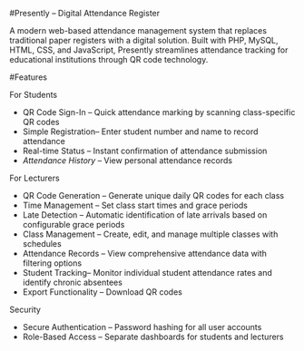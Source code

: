 #Presently – Digital Attendance Register

A modern web-based attendance management system that replaces traditional paper registers with a digital solution. Built with PHP, MySQL, HTML, CSS, and JavaScript, Presently streamlines attendance tracking for educational institutions through QR code technology.


 #Features

For Students
- QR Code Sign-In – Quick attendance marking by scanning class-specific QR codes
- Simple Registration– Enter student number and name to record attendance
- Real-time Status – Instant confirmation of attendance submission
- *Attendance History* – View personal attendance records

 For Lecturers
- QR Code Generation – Generate unique daily QR codes for each class
- Time Management – Set class start times and grace periods
- Late Detection – Automatic identification of late arrivals based on configurable grace periods
- Class Management – Create, edit, and manage multiple classes with schedules
- Attendance Records – View comprehensive attendance data with filtering options
- Student Tracking– Monitor individual student attendance rates and identify chronic absentees
- Export Functionality – Download QR codes

 Security
- Secure Authentication – Password hashing for all user accounts
- Role-Based Access – Separate dashboards for students and lecturers
